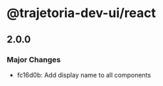 # @trajetoria-dev-ui/react

## 2.0.0

### Major Changes

- fc16d0b: Add display name to all components

